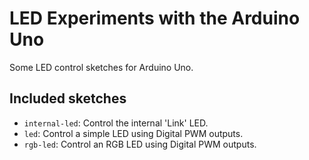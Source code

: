 # LED Experiments with the Arduino Uno

Some LED control sketches for Arduino Uno.

## Included sketches

  - `internal-led`: Control the internal 'Link' LED.
  - `led`: Control a simple LED using Digital PWM outputs.
  - `rgb-led`: Control an RGB LED using Digital PWM outputs.
